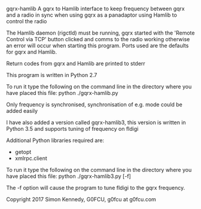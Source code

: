 gqrx-hamlib
A gqrx to Hamlib interface to keep frequency between gqrx and a radio in sync when using gqrx as a panadaptor using Hamlib to control the radio

The Hamlib daemon (rigctld) must be running, gqrx started with the 'Remote Control via TCP' button clicked and comms to the radio working otherwise an error will occur when starting this program. Ports used are the defaults for gqrx and Hamlib.

Return codes from gqrx and Hamlib are printed to stderr

This program is written in Python 2.7

To run it type the following on the command line in the directory where
you have placed this file:
   python ./gqrx-hamlib.py

Only frequency is synchronised, synchronisation of e.g. mode could be added easily

I have also added a version called gqrx-hamlib3, this version is written in Python 3.5 and supports tuning of frequency on fldigi

Additional Python libraries required are:
  - getopt
  - xmlrpc.client

To run it type the following on the command line in the directory where
you have placed this file:
  python ./gqrx-hamlib3.py [-f]

The -f option will cause the program to tune fldigi to the gqrx frequency.

Copyright 2017 Simon Kennedy, G0FCU, g0fcu at g0fcu.com
